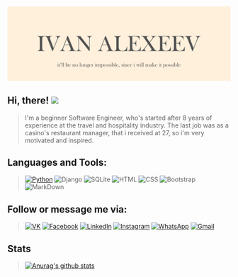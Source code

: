 [![Header](https://github.com/alexeevivan/alexeevivan/blob/main/assets/%D0%91%D0%B5%D0%B7%20%D0%B8%D0%BC%D0%B5%D0%BD%D0%B8-1.png)]()
## Hi, there! <img src="https://raw.githubusercontent.com/MartinHeinz/MartinHeinz/master/wave.gif" width="30px">
> I'm a beginner Software Engineer, who's started after 8 years of experience at the travel and hospitality industry. The last job was as a casino's restaurant manager, that i received at 27, so i'm very motivated and inspired.

## Languages and Tools:

> [![Python](https://img.shields.io/badge/-Python-black?style=for-the-badge&logo=python&logoColor=goldenrod)](https://www.python.org/dev/peps/pep-0020/#id2)
![Django](https://img.shields.io/badge/Django-black?style=for-the-badge&logo=django&logoColor=goldenrod)
![SQLite](https://img.shields.io/badge/SQLite-black?style=for-the-badge&logo=sqlite&logoColor=goldenrod)
![HTML](https://img.shields.io/badge/HTML5-black?style=for-the-badge&logo=html5&logoColor=goldenrod)
![CSS](https://img.shields.io/badge/CSS3-black?style=for-the-badge&logo=css3&logoColor=goldenrod)
![Bootstrap](https://img.shields.io/badge/Bootstrap-black?style=for-the-badge&logo=bootstrap&logoColor=goldenrod)
![MarkDown](https://img.shields.io/badge/Markdown-black?style=for-the-badge&logo=markdown&logoColor=goldenrod)

## Follow or message me via:
> [![VK](https://img.shields.io/badge/-Vk-black?style=for-the-badge&logo=vk&logoColor=blue)](https://vk.com/freedomai)
[![Facebook](https://img.shields.io/badge/-Facebook-black?style=for-the-badge&logo=facebook&logoColor=blue)](https://www.facebook.com/levelup4ever)
[![LinkedIn](https://img.shields.io/badge/-LinkedIn-black?style=for-the-badge&logo=linkedin&logoColor=blue)](https://www.linkedin.com/in/ivan-alexeev-3394791a1/)
[![Instagram](https://img.shields.io/badge/-Instagram-black?style=for-the-badge&logo=instagram&logoColor=blue)](https://www.instagram.com/ivan_alexeev7/)
[![WhatsApp](https://img.shields.io/badge/-WhatsApp-black?style=for-the-badge&logo=whatsapp&logoColor=blue)](https://wa.me/+375447506008)
[![Gmail](https://img.shields.io/badge/-Gmail-black?style=for-the-badge&logo=gmail&logoColor=blue)](https://alexeevivan92@gmail.com)

## Stats
> [![Anurag's github stats](https://github-readme-stats.vercel.app/api?username=alexeevivan&show_icons=True&theme=solarized-light)](https://github.com/anuraghazra/github-readme-stats)

